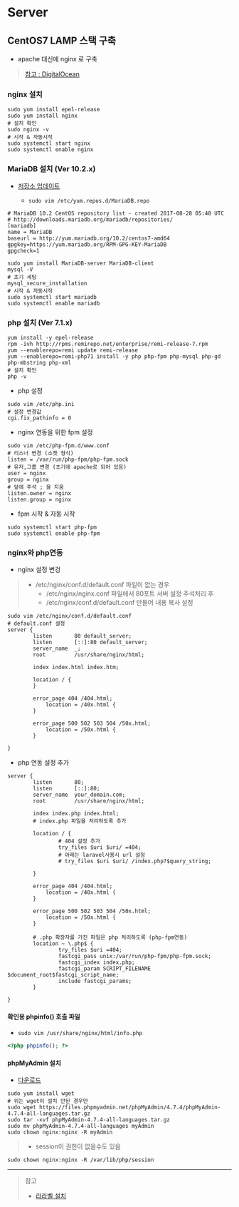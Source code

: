 # Server

## CentOS7 LAMP 스택 구축

- apache 대신에 nginx 로 구축

> [참고 : DigitalOcean](https://www.digitalocean.com/community/tutorials/how-to-install-linux-nginx-mysql-php-lemp-stack-on-centos-7)

### nginx 설치

```shell
sudo yum install epel-release
sudo yum install nginx
# 설치 확인
sudo nginx -v
# 시작 & 자동시작
sudo systemctl start nginx
sudo systemctl enable nginx
```

### MariaDB 설치 (Ver 10.2.x)
- [저장소 업데이트](https://downloads.mariadb.org/mariadb/repositories/#mirror=kaist&distro=CentOS&distro_release=centos7-amd64--centos7&version=10.2)

  - `sudo vim /etc/yum.repos.d/MariaDB.repo`

```shell
# MariaDB 10.2 CentOS repository list - created 2017-08-28 05:48 UTC
# http://downloads.mariadb.org/mariadb/repositories/
[mariadb]
name = MariaDB
baseurl = http://yum.mariadb.org/10.2/centos7-amd64
gpgkey=https://yum.mariadb.org/RPM-GPG-KEY-MariaDB
gpgcheck=1
```

```shell
sudo yum install MariaDB-server MariaDB-client
mysql -V
# 초기 세팅
mysql_secure_installation
# 시작 & 자동시작
sudo systemctl start mariadb
sudo systemctl enable mariadb
```

### php 설치 (Ver 7.1.x)

```shell
yum install -y epel-release
rpm -ivh http://rpms.remirepo.net/enterprise/remi-release-7.rpm
yum --enablerepo=remi update remi-release
yum --enablerepo=remi-php71 install -y php php-fpm php-mysql php-gd php-mbstring php-xml
# 설치 확인
php -v
```

- php 설정

```shell
sudo vim /etc/php.ini
# 설정 변경값
cgi.fix_pathinfo = 0
```

- nginx 연동을 위한 fpm 설정

```shell
sudo vim /etc/php-fpm.d/www.conf
# 리스너 변경 (소켓 형식)
listen = /var/run/php-fpm/php-fpm.sock
# 유저,그룹 변경 (초기에 apache로 되어 있음)
user = nginx
group = nginx
# 앞에 주석 ; 을 지움
listen.owner = nginx
listen.group = nginx
```

- fpm 시작 & 자동 시작

```shell
sudo systemctl start php-fpm
sudo systemctl enable php-fpm
```

### nginx와 php연동

- nginx 설정 변겅
> - /etc/nginx/conf.d/default.conf 파일이 없는 경우
>   - /etc/nginx/nginx.conf 파일에서 80포트 서버 설정 주석처리 후
>   - /etc/nginx/conf.d/default.conf 만들어 내용 복사 설정

```shell
sudo vim /etc/nginx/conf.d/default.conf
# default.conf 설정
server {
        listen       80 default_server;
        listen       [::]:80 default_server;
        server_name  _;
        root         /usr/share/nginx/html;

        index index.html index.htm;

        location / {
        }

        error_page 404 /404.html;
            location = /40x.html {
        }

        error_page 500 502 503 504 /50x.html;
            location = /50x.html {
        }

}
```

- php 연동 설정 추가

```shell
server {
        listen       80;
        listen       [::]:80;
        server_name  your_domain.com;
        root         /usr/share/nginx/html;

        index index.php index.html;
        # index.php 파일을 처리하도록 추가

        location / {
                # 404 설정 추가
                try_files $uri $uri/ =404;
                # 아래는 laravel사용시 url 설정
                # try_files $uri $uri/ /index.php?$query_string;

        }

        error_page 404 /404.html;
            location = /40x.html {
        }

        error_page 500 502 503 504 /50x.html;
            location = /50x.html {
        }

        # .php 확장자를 가진 파일은 php 처리하도록 (php-fpm연동)
        location ~ \.php$ {
                try_files $uri =404;
                fastcgi_pass unix:/var/run/php-fpm/php-fpm.sock;
                fastcgi_index index.php;
                fastcgi_param SCRIPT_FILENAME $document_root$fastcgi_script_name;
                include fastcgi_params;
        }

}
```

#### 확인용 phpinfo() 호출 파일

- `sudo vim /usr/share/nginx/html/info.php`

```php
<?php phpinfo(); ?>
```

#### phpMyAdmin 설치
- [다운로드](https://www.phpmyadmin.net/downloads/)

```shell
sudo yum install wget
# 위는 wget이 설치 안된 경우만
sudo wget https://files.phpmyadmin.net/phpMyAdmin/4.7.4/phpMyAdmin-4.7.4-all-languages.tar.gz
sudo tar -xvf phpMyAdmin-4.7.4-all-languages.tar.gz
sudo mv phpMyAdmin-4.7.4-all-languages myAdmin
sudo chown nginx:nginx -R myAdmin
```

> - session이 권한이 없을수도 있음

```shell
sudo chown nginx:nginx -R /var/lib/php/session
```

---

> 참고
> - [라라벨 설치](./php_laravel_installation.md)

